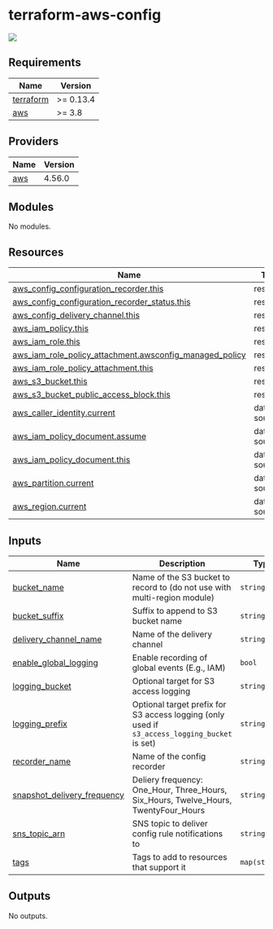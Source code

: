 # terraform-aws-config

[![](https://github.com/rhythmictech/terraform-aws-config/workflows/check/badge.svg)](https://github.com/rhythmictech/terraform-aws-config/actions)


<!-- BEGINNING OF PRE-COMMIT-TERRAFORM DOCS HOOK -->
## Requirements

| Name | Version |
|------|---------|
| <a name="requirement_terraform"></a> [terraform](#requirement\_terraform) | >= 0.13.4 |
| <a name="requirement_aws"></a> [aws](#requirement\_aws) | >= 3.8 |

## Providers

| Name | Version |
|------|---------|
| <a name="provider_aws"></a> [aws](#provider\_aws) | 4.56.0 |

## Modules

No modules.

## Resources

| Name | Type |
|------|------|
| [aws_config_configuration_recorder.this](https://registry.terraform.io/providers/hashicorp/aws/latest/docs/resources/config_configuration_recorder) | resource |
| [aws_config_configuration_recorder_status.this](https://registry.terraform.io/providers/hashicorp/aws/latest/docs/resources/config_configuration_recorder_status) | resource |
| [aws_config_delivery_channel.this](https://registry.terraform.io/providers/hashicorp/aws/latest/docs/resources/config_delivery_channel) | resource |
| [aws_iam_policy.this](https://registry.terraform.io/providers/hashicorp/aws/latest/docs/resources/iam_policy) | resource |
| [aws_iam_role.this](https://registry.terraform.io/providers/hashicorp/aws/latest/docs/resources/iam_role) | resource |
| [aws_iam_role_policy_attachment.awsconfig_managed_policy](https://registry.terraform.io/providers/hashicorp/aws/latest/docs/resources/iam_role_policy_attachment) | resource |
| [aws_iam_role_policy_attachment.this](https://registry.terraform.io/providers/hashicorp/aws/latest/docs/resources/iam_role_policy_attachment) | resource |
| [aws_s3_bucket.this](https://registry.terraform.io/providers/hashicorp/aws/latest/docs/resources/s3_bucket) | resource |
| [aws_s3_bucket_public_access_block.this](https://registry.terraform.io/providers/hashicorp/aws/latest/docs/resources/s3_bucket_public_access_block) | resource |
| [aws_caller_identity.current](https://registry.terraform.io/providers/hashicorp/aws/latest/docs/data-sources/caller_identity) | data source |
| [aws_iam_policy_document.assume](https://registry.terraform.io/providers/hashicorp/aws/latest/docs/data-sources/iam_policy_document) | data source |
| [aws_iam_policy_document.this](https://registry.terraform.io/providers/hashicorp/aws/latest/docs/data-sources/iam_policy_document) | data source |
| [aws_partition.current](https://registry.terraform.io/providers/hashicorp/aws/latest/docs/data-sources/partition) | data source |
| [aws_region.current](https://registry.terraform.io/providers/hashicorp/aws/latest/docs/data-sources/region) | data source |

## Inputs

| Name | Description | Type | Default | Required |
|------|-------------|------|---------|:--------:|
| <a name="input_bucket_name"></a> [bucket\_name](#input\_bucket\_name) | Name of the S3 bucket to record to (do not use with multi-region module) | `string` | `null` | no |
| <a name="input_bucket_suffix"></a> [bucket\_suffix](#input\_bucket\_suffix) | Suffix to append to S3 bucket name | `string` | `"awsconfig"` | no |
| <a name="input_delivery_channel_name"></a> [delivery\_channel\_name](#input\_delivery\_channel\_name) | Name of the delivery channel | `string` | `"awsconfig-s3"` | no |
| <a name="input_enable_global_logging"></a> [enable\_global\_logging](#input\_enable\_global\_logging) | Enable recording of global events (E.g., IAM) | `bool` | `true` | no |
| <a name="input_logging_bucket"></a> [logging\_bucket](#input\_logging\_bucket) | Optional target for S3 access logging | `string` | `null` | no |
| <a name="input_logging_prefix"></a> [logging\_prefix](#input\_logging\_prefix) | Optional target prefix for S3 access logging (only used if `s3_access_logging_bucket` is set) | `string` | `null` | no |
| <a name="input_recorder_name"></a> [recorder\_name](#input\_recorder\_name) | Name of the config recorder | `string` | `"awsconfig"` | no |
| <a name="input_snapshot_delivery_frequency"></a> [snapshot\_delivery\_frequency](#input\_snapshot\_delivery\_frequency) | Deliery frequency: One\_Hour, Three\_Hours, Six\_Hours, Twelve\_Hours, TwentyFour\_Hours | `string` | `"Six_Hours"` | no |
| <a name="input_sns_topic_arn"></a> [sns\_topic\_arn](#input\_sns\_topic\_arn) | SNS topic to deliver config rule notifications to | `string` | `null` | no |
| <a name="input_tags"></a> [tags](#input\_tags) | Tags to add to resources that support it | `map(string)` | `{}` | no |

## Outputs

No outputs.
<!-- END OF PRE-COMMIT-TERRAFORM DOCS HOOK -->
